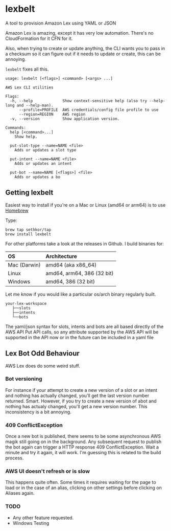 # lexbelt
A tool to provision Amazon Lex using YAML or JSON

Amazon Lex is amazing, except it has very low automation.  There's no CloudFormation for it CFN for it.

Also, when trying to create or update anything, the CLI wants you to pass in a checksum so it can figure out if it needs to update or create, this can be annoying.

`lexbelt` fixes all this.

```
usage: lexbelt [<flags>] <command> [<args> ...]

AWS Lex CLI utilities

Flags:
  -h, --help             Show context-sensitive help (also try --help-long and --help-man).
      --profile=PROFILE  AWS credentials/config file profile to use
      --region=REGION    AWS region
  -v, --version          Show application version.

Commands:
  help [<command>...]
    Show help.

  put-slot-type --name=NAME <file>
    Adds or updates a slot type

  put-intent --name=NAME <file>
    Adds or updates an intent

  put-bot --name=NAME [<flags>] <file>
    Adds or updates a bo
```
## Getting lexbelt
Easiest way to install if you're on a Mac or Linux (amd64 or arm64)  is to use [Homebrew](https://brew.sh/)

Type:

```
brew tap sethkor/tap
brew install lexbelt
```

For other platforms take a look at the releases in Github.  I build binaries for:

|OS            | Architecture                           |
|:------------ |:-------------------------------------- |
|Mac (Darwin)  | amd64 (aka x86_64)                     |
|Linux         | amd64, arm64, 386 (32 bit) |
|Windows       | amd64, 386 (32 bit)                   |

Let me know if you would like a particular os/arch binary regularly built.

```
your-lex-workspace
   ├──slots
   ├──intents
   └──bots

```

The yaml/json syntax for slots, intents and bots are all based directly of the AWS API Put API calls, so any attribute 
supported by the AWS API will be supported in the API now or in the future can be included in a yaml file

## Lex Bot Odd Behaviour
AWS Lex does do some weird stuff.

### Bot versioning
For instance if your attempt to create a new version of a slot or an intent and
nothing has actually changed, you'll get the last version number returned.  Smart.  However, if you try to create a new
version of abot and nothing has actualy changed, you'll get a new version number.  This inconsistency is a bit annoying. 

### 409 ConflictException
Once a new bot is published, there seems to be some asynchronous AWS magik still going on in the background.  Any 
subsequent request to publish the bot again can trigger a HTTP response 409 ConflictException.  Wait a minute and try it
again, it will work. I'm guessing this is related to the build process.

### AWS UI doesn't refresh or is slow
This happens quite often.  Some times it requires waiting for the page to load or in the case of an alias, clicking on
other settings before clicking on Aliases again.

### TODO
* Any other feature requested.
* Windows Testing